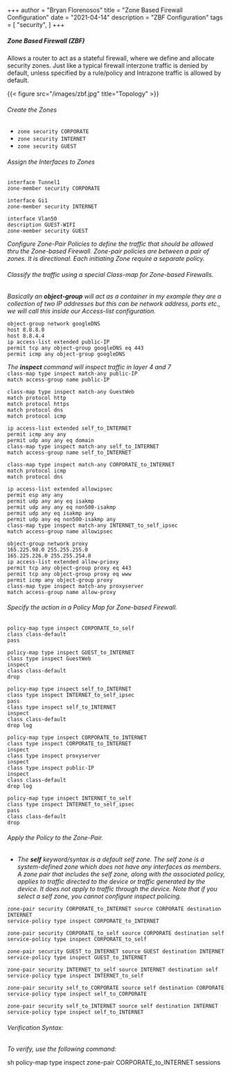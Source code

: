 +++
author = "Bryan Florenosos"
title = "Zone Based Firewall Configuration"
date = "2021-04-14"
description = "ZBF Configuration"
tags = [
    "security",
]
+++

##### Zone Based Firewall (ZBF)

Allows a router to act as a stateful firewall, where we define and allocate security zones.
Just like a typical firewall interzone traffic is denied by default, unless specified by a rule/policy and Intrazone traffic is allowed by default.

{{< figure src="/images/zbf.jpg" title="Topology" >}}

###### Create the Zones

* `zone security CORPORATE`
* `zone security INTERNET`
* `zone security GUEST`

###### Assign the Interfaces to Zones

`interface Tunnel1`   
`zone-member security CORPORATE`  

`interface Gi1`  
 `zone-member security INTERNET`  

`interface Vlan50`  
 `description GUEST-WIFI`  
`zone-member security GUEST`  

*Configure Zone-Pair Policies to define the traffic that should be allowed thru the Zone-based Firewall. Zone-pair policies are between a pair of zones. It is directional. Each initiating Zone require a separate policy.*

###### Classify the traffic using a special Class-map for Zone-based Firewalls.

*Basically an **object-group** will act as a container in my example they are a collection of two IP addresses but this can be network address, ports etc., we will call this inside our Access-list configuration.*

`object-group network googleDNS`  
 `host 8.8.8.8`  
 `host 8.8.4.4`  
`ip access-list extended public-IP`  
 `permit tcp any object-group googleDNS eq 443`  
 `permit icmp any object-group googleDNS`  

*The **inspect** command will inspect traffic in layer 4 and 7*  
`class-map type inspect match-any public-IP`  
 `match access-group name public-IP`  
 
`class-map type inspect match-any GuestWeb`  
 `match protocol http`  
 `match protocol https`  
 `match protocol dns`   
 `match protocol icmp`  

`ip access-list extended self_to_INTERNET`  
`permit icmp any any`  
 `permit udp any any eq domain`  
`class-map type inspect match-any self_to_INTERNET`  
 `match access-group name self_to_INTERNET`  

`class-map type inspect match-any CORPORATE_to_INTERNET`  
 `match protocol icmp`  
 `match protocol dns`  

`ip access-list extended allowipsec`  
 `permit esp any any`  
 `permit udp any any eq isakmp`  
 `permit udp any any eq non500-isakmp`  
 `permit udp any eq isakmp any`  
 `permit udp any eq non500-isakmp any`  
`class-map type inspect match-any INTERNET_to_self_ipsec`  
 `match access-group name allowipsec`  

`object-group network proxy`  
 `165.225.98.0 255.255.255.0`  
 `165.225.226.0 255.255.254.0`  
`ip access-list extended allow-prioxy`  
 `permit tcp any object-group proxy eq 443`  
 `permit tcp any object-group proxy eq www`  
 `permit icmp any object-group proxy`  
`class-map type inspect match-any proxyserver`  
 `match access-group name allow-proxy`  

###### Specify the action in a Policy Map for Zone-based Firewall.

`policy-map type inspect CORPORATE_to_self`  
 `class class-default`  
  `pass`  

`policy-map type inspect GUEST_to_INTERNET`  
 `class type inspect GuestWeb`  
  `inspect`  
 `class class-default`  
  `drop`  

`policy-map type inspect self_to_INTERNET`  
 `class type inspect INTERNET_to_self_ipsec`  
  `pass`  
 `class type inspect self_to_INTERNET`  
  `inspect`  
 `class class-default`  
  `drop log`  

`policy-map type inspect CORPORATE_to_INTERNET`  
 `class type inspect CORPORATE_to_INTERNET`  
  `inspect`  
 `class type inspect proxyserver`  
  `inspect`  
 `class type inspect public-IP`  
  `inspect`  
 `class class-default`  
  `drop log`  

`policy-map type inspect INTERNET_to_self`  
 `class type inspect INTERNET_to_self_ipsec`  
  `pass`  
 `class class-default`  
  `drop`  

###### Apply the Policy to the Zone-Pair.

* *The **self** keyword/syntax is a default self zone. The self zone is a system-defined zone which does not have any interfaces as members. A zone pair that includes the self zone, along with the associated policy, applies to traffic directed to the device or traffic generated by the device. It does not apply to traffic through the device. Note that if you select a self zone, you cannot configure inspect policing.*

`zone-pair security CORPORATE_to_INTERNET source CORPORATE destination INTERNET`  
 `service-policy type inspect CORPORATE_to_INTERNET`  

`zone-pair security CORPORATE_to_self source CORPORATE destination self`  
 `service-policy type inspect CORPORATE_to_self`  

 `zone-pair security GUEST_to_INTERNET source GUEST destination INTERNET`  
 `service-policy type inspect GUEST_to_INTERNET`  

 `zone-pair security INTERNET_to_self source INTERNET destination self`  
 `service-policy type inspect INTERNET_to_self`  

`zone-pair security self_to_CORPORATE source self destination CORPORATE`  
 `service-policy type inspect self_to_CORPORATE`  

 `zone-pair security self_to_INTERNET source self destination INTERNET`  
 `service-policy type inspect self_to_INTERNET`  

 ###### Verification Syntax:

 *To verify, use the following command:*  

sh policy-map type inspect zone-pair CORPORATE_to_INTERNET  sessions  





